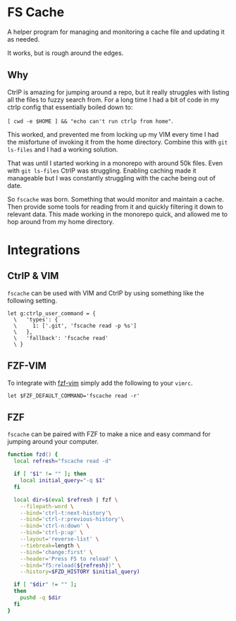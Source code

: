 # FS Cache

A helper program for managing and monitoring a cache file and updating it as
needed.

It works, but is rough around the edges.

## Why

CtrlP is amazing for jumping around a repo, but it really struggles with
listing all the files to fuzzy search from. For a long time I had a bit of
code in my ctrlp config that essentially boiled down to:

`[ cwd -e $HOME ] && "echo can't run ctrlp from home"`. 

This worked, and prevented me from locking up my VIM every time I had the
misfortune of invoking it from the home directory. Combine this with `git
ls-files` and I had a working solution.

That was until I started working in a monorepo with around 50k files. Even
with `git ls-files` CtrlP was struggling. Enabling caching made it manageable
but I was constantly struggling with the cache being out of date.

So `fscache` was born. Something that would monitor and maintain a cache. Then
provide some tools for reading from it and quickly filtering it down to
relevant data. This made working in the monorepo quick, and allowed me to hop
around from my home directory.

# Integrations

## CtrlP & VIM

`fscache` can be used with VIM and CtrlP by using something like the following
setting.

```vim
let g:ctrlp_user_command = {
  \   'types': {
  \     1: ['.git', 'fscache read -p %s']
  \   },
  \   'fallback': 'fscache read'
  \ }
```

## FZF-VIM

To integrate with [fzf-vim](https://github.com/junegunn/fzf.vim) simply add
the following to your `vimrc`.

```vim
let $FZF_DEFAULT_COMMAND='fscache read -r'
```

## FZF

`fscache` can be paired with FZF to make a nice and easy command for jumping
around your computer.

```zsh
function fzd() {
  local refresh="fscache read -d"

  if [ "$1" != "" ]; then
    local initial_query="-q $1"
  fi

  local dir=$(eval $refresh | fzf \
    --filepath-word \
    --bind='ctrl-t:next-history'\
    --bind='ctrl-r:previous-history'\
    --bind='ctrl-n:down' \
    --bind='ctrl-p:up' \
    --layout='reverse-list' \
    --tiebreak=length \
    --bind='change:first' \
    --header='Press F5 to reload' \
    --bind="f5:reload(${refresh})" \
    --history=$FZD_HISTORY $initial_query)

  if [ "$dir" != "" ];
  then
    pushd -q $dir
  fi
}
```
